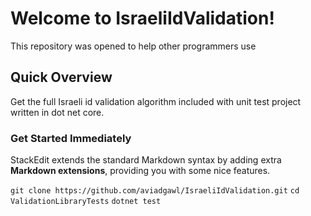 # Welcome to IsraeliIdValidation!
This repository was opened to help other programmers use    

## Quick Overview

Get the full Israeli id validation algorithm included with unit test project written in dot net core. 

### Get Started Immediately

StackEdit extends the standard Markdown syntax by adding extra **Markdown extensions**, providing you with some nice features.

``
git clone https://github.com/aviadgawl/IsraeliIdValidation.git
``
``
cd ValidationLibraryTests
``
``
dotnet test
``
